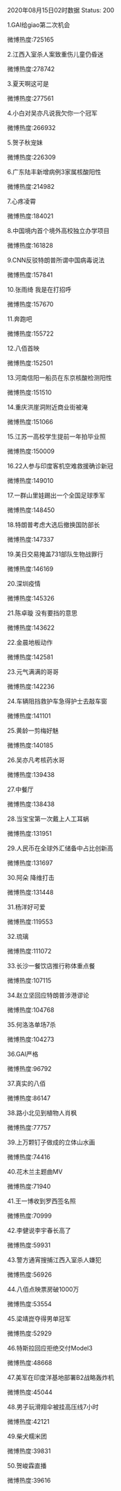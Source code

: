 2020年08月15日02时数据
Status: 200

1.GAI给giao第二次机会

微博热度:725165

2.江西入室杀人案致重伤儿童仍昏迷

微博热度:278742

3.夏天啊这可是

微博热度:277561

4.小白对吴亦凡说我欠你一个冠军

微博热度:266932

5.贺子秋宠妹

微博热度:226309

6.广东陆丰新增病例3家属核酸阳性

微博热度:214982

7.心疼凌霄

微博热度:184021

8.中国境内首个境外高校独立办学项目

微博热度:161828

9.CNN反驳特朗普所谓中国病毒说法

微博热度:157841

10.张雨绮 我是在打招呼

微博热度:157670

11.奔跑吧

微博热度:155722

12.八佰首映

微博热度:152501

13.河南信阳一船员在东京核酸检测阳性

微博热度:151510

14.重庆洪崖洞附近商业街被淹

微博热度:151066

15.江苏一高校学生提前一年拍毕业照

微博热度:150009

16.22人参与印度客机空难救援确诊新冠

微博热度:149010

17.一群山里娃踢出一个全国足球季军

微博热度:148450

18.特朗普考虑大选后撤换国防部长

微博热度:147337

19.美日交易掩盖731部队生物战罪行

微博热度:146169

20.深圳疫情

微博热度:145326

21.陈卓璇 没有要挡的意思

微博热度:143622

22.金晨地板动作

微博热度:142581

23.元气满满的哥哥

微博热度:142236

24.车辆阻挡救护车急得护士去敲车窗

微博热度:141101

25.黄龄一剪梅好魅

微博热度:140185

26.吴亦凡考核药水哥

微博热度:139438

27.中餐厅

微博热度:138438

28.当宝宝第一次戴上人工耳蜗

微博热度:131951

29.人民币在全球外汇储备中占比创新高

微博热度:131697

30.阿朵 降维打击

微博热度:131448

31.杨洋好可爱

微博热度:119553

32.琉璃

微博热度:111072

33.长沙一餐饮店推行称体重点餐

微博热度:107115

34.赵立坚回应特朗普涉港谬论

微博热度:104768

35.何洛洛单场7杀

微博热度:104273

36.GAI严格

微博热度:96792

37.真实的八佰

微博热度:86147

38.路小北见到植物人肖枫

微博热度:77757

39.上万颗钉子做成的立体山水画

微博热度:74416

40.花木兰主题曲MV

微博热度:71940

41.王一博收到罗西签名照

微博热度:70999

42.李健说李宇春长高了

微博热度:59931

43.警方通宵搜捕江西入室杀人嫌犯

微博热度:56926

44.八佰点映票房破1000万

微博热度:53554

45.梁靖崑夺得男单冠军

微博热度:52929

46.特斯拉回应拒绝交付Model3

微博热度:48668

47.美军在印度洋基地部署B2战略轰炸机

微博热度:45044

48.男子玩滑翔伞被挂高压线7小时

微博热度:42121

49.柴犬糯米团

微博热度:39831

50.贺峻霖直播

微博热度:39616

